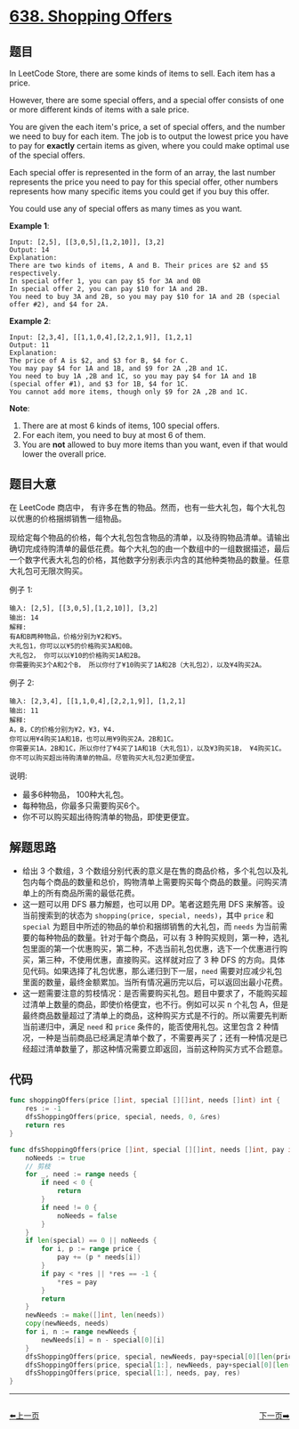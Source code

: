 # [638. Shopping Offers](https://leetcode.com/problems/shopping-offers/)



## 题目

In LeetCode Store, there are some kinds of items to sell. Each item has a price.

However, there are some special offers, and a special offer consists of one or more different kinds of items with a sale price.

You are given the each item's price, a set of special offers, and the number we need to buy for each item. The job is to output the lowest price you have to pay for **exactly** certain items as given, where you could make optimal use of the special offers.

Each special offer is represented in the form of an array, the last number represents the price you need to pay for this special offer, other numbers represents how many specific items you could get if you buy this offer.

You could use any of special offers as many times as you want.

**Example 1**:

```
Input: [2,5], [[3,0,5],[1,2,10]], [3,2]
Output: 14
Explanation: 
There are two kinds of items, A and B. Their prices are $2 and $5 respectively. 
In special offer 1, you can pay $5 for 3A and 0B
In special offer 2, you can pay $10 for 1A and 2B. 
You need to buy 3A and 2B, so you may pay $10 for 1A and 2B (special offer #2), and $4 for 2A.
```

**Example 2**:

```
Input: [2,3,4], [[1,1,0,4],[2,2,1,9]], [1,2,1]
Output: 11
Explanation: 
The price of A is $2, and $3 for B, $4 for C. 
You may pay $4 for 1A and 1B, and $9 for 2A ,2B and 1C. 
You need to buy 1A ,2B and 1C, so you may pay $4 for 1A and 1B (special offer #1), and $3 for 1B, $4 for 1C. 
You cannot add more items, though only $9 for 2A ,2B and 1C.
```

**Note**:

1. There are at most 6 kinds of items, 100 special offers.
2. For each item, you need to buy at most 6 of them.
3. You are **not** allowed to buy more items than you want, even if that would lower the overall price.


## 题目大意

在 LeetCode 商店中， 有许多在售的物品。然而，也有一些大礼包，每个大礼包以优惠的价格捆绑销售一组物品。

现给定每个物品的价格，每个大礼包包含物品的清单，以及待购物品清单。请输出确切完成待购清单的最低花费。每个大礼包的由一个数组中的一组数据描述，最后一个数字代表大礼包的价格，其他数字分别表示内含的其他种类物品的数量。任意大礼包可无限次购买。

例子 1:

```
输入: [2,5], [[3,0,5],[1,2,10]], [3,2]
输出: 14
解释: 
有A和B两种物品，价格分别为¥2和¥5。
大礼包1，你可以以¥5的价格购买3A和0B。
大礼包2， 你可以以¥10的价格购买1A和2B。
你需要购买3个A和2个B， 所以你付了¥10购买了1A和2B（大礼包2），以及¥4购买2A。

```
例子 2:

```
输入: [2,3,4], [[1,1,0,4],[2,2,1,9]], [1,2,1]
输出: 11
解释: 
A，B，C的价格分别为¥2，¥3，¥4.
你可以用¥4购买1A和1B，也可以用¥9购买2A，2B和1C。
你需要买1A，2B和1C，所以你付了¥4买了1A和1B（大礼包1），以及¥3购买1B， ¥4购买1C。
你不可以购买超出待购清单的物品，尽管购买大礼包2更加便宜。
```

说明:

- 最多6种物品， 100种大礼包。
- 每种物品，你最多只需要购买6个。
- 你不可以购买超出待购清单的物品，即使更便宜。


## 解题思路

- 给出 3 个数组，3 个数组分别代表的意义是在售的商品价格，多个礼包以及礼包内每个商品的数量和总价，购物清单上需要购买每个商品的数量。问购买清单上的所有商品所需的最低花费。
- 这一题可以用 DFS 暴力解题，也可以用 DP。笔者这题先用 DFS 来解答。设当前搜索到的状态为 `shopping(price, special, needs)`，其中 `price` 和 `special` 为题目中所述的物品的单价和捆绑销售的大礼包，而 `needs` 为当前需要的每种物品的数量。针对于每个商品，可以有 3 种购买规则，第一种，选礼包里面的第一个优惠购买，第二种，不选当前礼包优惠，选下一个优惠进行购买，第三种，不使用优惠，直接购买。这样就对应了 3 种 DFS 的方向。具体见代码。如果选择了礼包优惠，那么递归到下一层，`need` 需要对应减少礼包里面的数量，最终金额累加。当所有情况遍历完以后，可以返回出最小花费。
- 这一题需要注意的剪枝情况：是否需要购买礼包。题目中要求了，不能购买超过清单上数量的商品，即使价格便宜，也不行。例如可以买 n 个礼包 A，但是最终商品数量超过了清单上的商品，这种购买方式是不行的。所以需要先判断当前递归中，满足 `need` 和 `price` 条件的，能否使用礼包。这里包含 2 种情况，一种是当前商品已经满足清单个数了，不需要再买了；还有一种情况是已经超过清单数量了，那这种情况需要立即返回，当前这种购买方式不合题意。

## 代码

```go
func shoppingOffers(price []int, special [][]int, needs []int) int {
	res := -1
	dfsShoppingOffers(price, special, needs, 0, &res)
	return res
}

func dfsShoppingOffers(price []int, special [][]int, needs []int, pay int, res *int) {
	noNeeds := true
	// 剪枝
	for _, need := range needs {
		if need < 0 {
			return
		}
		if need != 0 {
			noNeeds = false
		}
	}
	if len(special) == 0 || noNeeds {
		for i, p := range price {
			pay += (p * needs[i])
		}
		if pay < *res || *res == -1 {
			*res = pay
		}
		return
	}
	newNeeds := make([]int, len(needs))
	copy(newNeeds, needs)
	for i, n := range newNeeds {
		newNeeds[i] = n - special[0][i]
	}
	dfsShoppingOffers(price, special, newNeeds, pay+special[0][len(price)], res)
	dfsShoppingOffers(price, special[1:], newNeeds, pay+special[0][len(price)], res)
	dfsShoppingOffers(price, special[1:], needs, pay, res)
}
```
----------------------------------------------
<div style="display: flex;justify-content: space-between;align-items: center;">
<p><a href="https://books.halfrost.com/leetcode/ChapterFour/0637.Average-of-Levels-in-Binary-Tree/">⬅️上一页</a></p>
<p><a href="https://books.halfrost.com/leetcode/ChapterFour/0645.Set-Mismatch/">下一页➡️</a></p>
</div>
